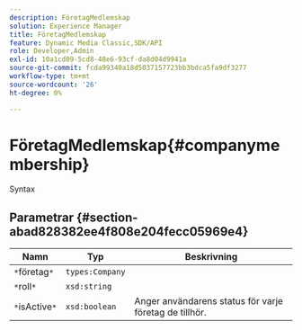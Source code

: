 ```yaml
---
description: FöretagMedlemskap
solution: Experience Manager
title: FöretagMedlemskap
feature: Dynamic Media Classic,SDK/API
role: Developer,Admin
exl-id: 10a1cd09-5cd8-48e6-93cf-da8d04d9941a
source-git-commit: fcda99340a18d5037157723bb3bdca5fa9df3277
workflow-type: tm+mt
source-wordcount: '26'
ht-degree: 0%

---
```


# FöretagMedlemskap{#companymembership}

Syntax

## Parametrar {#section-abad828382ee4f808e204fecc05969e4}

| Namn | Typ | Beskrivning |
|---|---|---|
| `*`företag`*` | `types:Company` |  |
| `*`roll`*` | `xsd:string` |  |
| `*`isActive`*` | `xsd:boolean` | Anger användarens status för varje företag de tillhör. |
